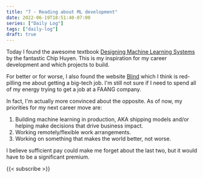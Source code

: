 ```yaml
---
title: "7 - Reading about ML development"
date: 2022-06-19T18:51:40-07:00
series: ["Daily Log"]
tags: ["daily-log"]
draft: true
---
```


Today I found the awesome textbook [Designing Machine Learning Systems](https://www.amazon.com/Designing-Machine-Learning-Systems-Production-Ready/dp/1098107969) by the fantastic Chip Huyen. This is my inspiration for my career development and which projects to build.

For better or for worse, I also found the website [Blind](ttps://www.teamblind.com/) which I think is red-pilling me about getting a big-tech job. I'm still not sure if I need to spend all of my energy trying to get a job at a FAANG company.

In fact, I'm actually more convinced about the opposite. As of now, my priorities for my next career move are:

1. Building machine learning in production, AKA shipping models and/or helping make decisions that drive business impact.
2. Working remotely/flexible work arrangements.
3. Working on something that makes the world better, not worse.

I believe sufficient pay could make me forget about the last two, but it would have to be a significant premium.

{{< subscribe >}}
